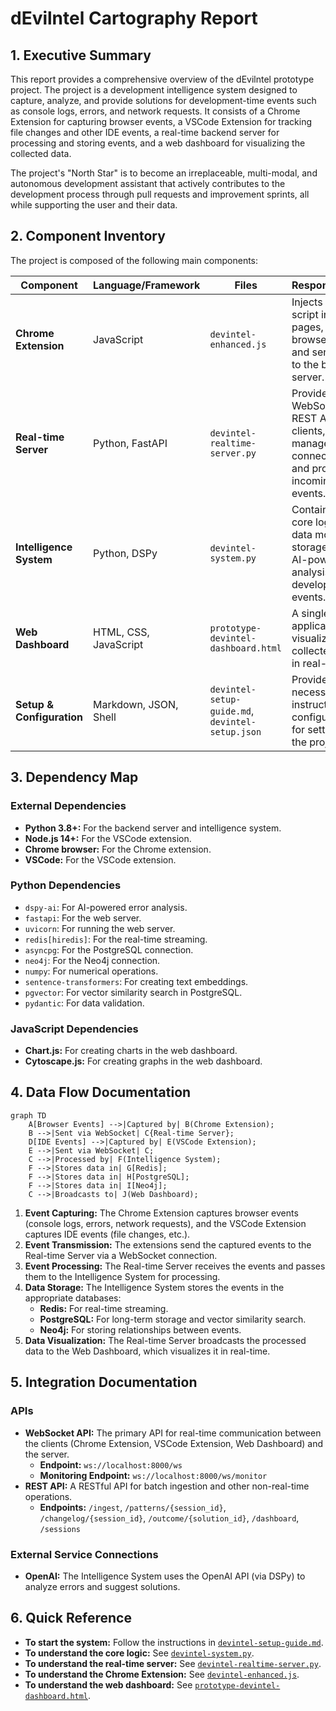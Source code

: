# dEvilntel Cartography Report

## 1. Executive Summary

This report provides a comprehensive overview of the dEvilntel prototype project. The project is a development intelligence system designed to capture, analyze, and provide solutions for development-time events such as console logs, errors, and network requests. It consists of a Chrome Extension for capturing browser events, a VSCode Extension for tracking file changes and other IDE events, a real-time backend server for processing and storing events, and a web dashboard for visualizing the collected data.

The project's "North Star" is to become an irreplaceable, multi-modal, and autonomous development assistant that actively contributes to the development process through pull requests and improvement sprints, all while supporting the user and their data.

## 2. Component Inventory

The project is composed of the following main components:

| Component | Language/Framework | Files | Responsibilities |
| --- | --- | --- | --- |
| **Chrome Extension** | JavaScript | `devintel-enhanced.js` | Injects content script into web pages, captures browser events, and sends them to the backend server. |
| **Real-time Server** | Python, FastAPI | `devintel-realtime-server.py` | Provides a WebSocket and REST API for clients, manages client connections, and processes incoming events. |
| **Intelligence System** | Python, DSPy | `devintel-system.py` | Contains the core logic for data modeling, storage, and the AI-powered analysis of development events. |
| **Web Dashboard** | HTML, CSS, JavaScript | `prototype-devintel-dashboard.html` | A single-page application for visualizing the collected data in real-time. |
| **Setup & Configuration** | Markdown, JSON, Shell | `devintel-setup-guide.md`, `devintel-setup.json` | Provides the necessary instructions and configuration for setting up the project. |

## 3. Dependency Map

### External Dependencies

-   **Python 3.8+:** For the backend server and intelligence system.
-   **Node.js 14+:** For the VSCode extension.
-   **Chrome browser:** For the Chrome extension.
-   **VSCode:** For the VSCode extension.

### Python Dependencies

-   `dspy-ai`: For AI-powered error analysis.
-   `fastapi`: For the web server.
-   `uvicorn`: For running the web server.
-   `redis[hiredis]`: For the real-time streaming.
-   `asyncpg`: For the PostgreSQL connection.
-   `neo4j`: For the Neo4j connection.
-   `numpy`: For numerical operations.
-   `sentence-transformers`: For creating text embeddings.
-   `pgvector`: For vector similarity search in PostgreSQL.
-   `pydantic`: For data validation.

### JavaScript Dependencies

-   **Chart.js:** For creating charts in the web dashboard.
-   **Cytoscape.js:** For creating graphs in the web dashboard.

## 4. Data Flow Documentation

```mermaid
graph TD
    A[Browser Events] -->|Captured by| B(Chrome Extension);
    B -->|Sent via WebSocket| C{Real-time Server};
    D[IDE Events] -->|Captured by| E(VSCode Extension);
    E -->|Sent via WebSocket| C;
    C -->|Processed by| F(Intelligence System);
    F -->|Stores data in| G[Redis];
    F -->|Stores data in| H[PostgreSQL];
    F -->|Stores data in| I[Neo4j];
    C -->|Broadcasts to| J(Web Dashboard);
```

1.  **Event Capturing:** The Chrome Extension captures browser events (console logs, errors, network requests), and the VSCode Extension captures IDE events (file changes, etc.).
2.  **Event Transmission:** The extensions send the captured events to the Real-time Server via a WebSocket connection.
3.  **Event Processing:** The Real-time Server receives the events and passes them to the Intelligence System for processing.
4.  **Data Storage:** The Intelligence System stores the events in the appropriate databases:
    -   **Redis:** For real-time streaming.
    -   **PostgreSQL:** For long-term storage and vector similarity search.
    -   **Neo4j:** For storing relationships between events.
5.  **Data Visualization:** The Real-time Server broadcasts the processed data to the Web Dashboard, which visualizes it in real-time.

## 5. Integration Documentation

### APIs

-   **WebSocket API:** The primary API for real-time communication between the clients (Chrome Extension, VSCode Extension, Web Dashboard) and the server.
    -   **Endpoint:** `ws://localhost:8000/ws`
    -   **Monitoring Endpoint:** `ws://localhost:8000/ws/monitor`
-   **REST API:** A RESTful API for batch ingestion and other non-real-time operations.
    -   **Endpoints:** `/ingest`, `/patterns/{session_id}`, `/changelog/{session_id}`, `/outcome/{solution_id}`, `/dashboard`, `/sessions`

### External Service Connections

-   **OpenAI:** The Intelligence System uses the OpenAI API (via DSPy) to analyze errors and suggest solutions.

## 6. Quick Reference

-   **To start the system:** Follow the instructions in [`devintel-setup-guide.md`](./devintel-setup-guide.md.md).
-   **To understand the core logic:** See [`devintel-system.py`](./devintel-system.py.md).
-   **To understand the real-time server:** See [`devintel-realtime-server.py`](./devintel-realtime-server.py.md).
-   **To understand the Chrome Extension:** See [`devintel-enhanced.js`](./devintel-enhanced.js.md).
-   **To understand the web dashboard:** See [`prototype-devintel-dashboard.html`](./prototype-devintel-dashboard.html.md).